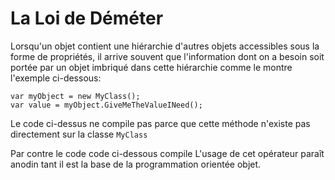 # La Loi de Déméter

Lorsqu'un objet contient une hiérarchie d'autres objets accessibles sous la forme de propriétés, il arrive souvent que l'information dont on a besoin soit portée par un objet imbriqué dans cette hiérarchie comme le montre l'exemple ci-dessous:




```Csharp
var myObject = new MyClass();
var value = myObject.GiveMeTheValueINeed(); 
```
Le code ci-dessus ne compile pas parce que cette méthode n'existe pas directement sur la classe ```MyClass```


Par contre le code code ci-dessous compile
L'usage de cet opérateur paraît anodin tant il est la base de la programmation orientée objet.
